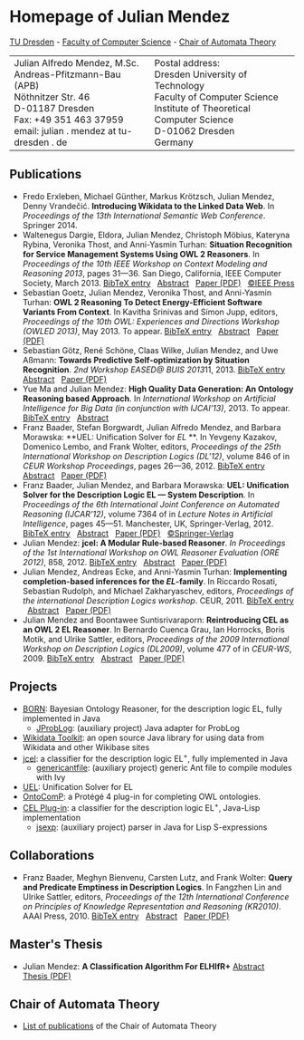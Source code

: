 # Homepage of Julian Mendez

[TU Dresden](http://www.tu-dresden.de) -
[Faculty of Computer Science](http://www.inf.tu-dresden.de) -
[Chair of Automata Theory](http://lat.inf.tu-dresden.de/index-en.html)

<table boder="0">
<tr>
  <td>Julian Alfredo Mendez, M.Sc.<br />
  Andreas-Pfitzmann-Bau (APB)<br />
  N&ouml;thnitzer Str. 46<br />
  D-01187 Dresden<br />
  Fax: +49 351 463 37959<br />
  email: julian . mendez at tu-dresden . de
  </td>
  <td>Postal address:<br />
  Dresden University of Technology<br />
  Faculty of Computer Science<br />
  Institute of Theoretical Computer Science<br />
  D-01062 Dresden<br />
  Germany</td>
</tr>
</table>


## Publications

* <a id="ErxGu14" /> Fredo Erxleben, Michael G&uuml;nther, Markus Kr&ouml;tzsch, Julian Mendez, Denny Vrande&#x010D;i&#x0107;. **Introducing Wikidata to the Linked Data Web**. In *Proceedings of the 13th International Semantic Web Conference*. Springer 2014.
* <a id="DelMe13" /> Waltenegus Dargie, Eldora, Julian Mendez, Christoph M&ouml;bius, Kateryna Rybina, Veronika Thost, and Anni-Yasmin Turhan: **Situation Recognition for Service Management Systems Using OWL 2 Reasoners**. In *Proceedings of the 10th IEEE Workshop on Context Modeling and Reasoning 2013*, pages 31&mdash;36. San Diego, California, IEEE Computer Society, March 2013.
 [BibTeX entry](http://lat.inf.tu-dresden.de/research/papers-bib.html#DelMe13) &nbsp;
 [Abstract](http://lat.inf.tu-dresden.de/research/papers-abs.html#DelMe13) &nbsp;
 [Paper (PDF)](http://lat.inf.tu-dresden.de/research/papers/2013/DElMe-CoMoRea-13.pdf) &nbsp;
 [&copy;IEEE Press](http://ieeexplore.ieee.org/Xplore/guesthome.jsp)
* <a id="GoMeT13" /> Sebastian Goetz, Julian Mendez, Veronika Thost, and Anni-Yasmin Turhan: **OWL 2 Reasoning To Detect Energy-Efficient Software Variants From Context**. In Kavitha Srinivas and Simon Jupp, editors, *Proceedings of the 10th OWL: Experiences and Directions Workshop (OWLED 2013)*, May 2013. To appear.
 [BibTeX entry](http://lat.inf.tu-dresden.de/research/papers-bib.html#GoMeT13) &nbsp;
 [Abstract](http://lat.inf.tu-dresden.de/research/papers-abs.html#GoMeT13) &nbsp;
 [Paper (PDF)](http://lat.inf.tu-dresden.de/research/papers/2013/GoMeT-OWLED-13.pdf)
* <a id="GoScWiMeAs13" /> Sebastian G&ouml;tz, Ren&eacute; Sch&ouml;ne, Claas Wilke, Julian Mendez, and Uwe A&szlig;mann: **Towards Predictive Self-optimization by Situation Recognition**. *2nd Workshop EASED@ BUIS 2013*11, 2013.
 [BibTeX entry](http://lat.inf.tu-dresden.de/research/papers-bib.html#GoScWiMeAs13) &nbsp;
 [Abstract](http://lat.inf.tu-dresden.de/research/papers-abs.html#GoScWiMeAs13) &nbsp;
 [Paper (PDF)](http://lat.inf.tu-dresden.de/research/papers/2013/GoScWiMeAs13.pdf)
* <a id="MaMe-AIBD13" /> Yue Ma and Julian Mendez: **High Quality Data Generation: An Ontology Reasoning based Approach**. In *International Workshop on Artificial Intelligence for Big Data (in conjunction with IJCAI'13)*, 2013. To appear.
 [BibTeX entry](http://lat.inf.tu-dresden.de/research/papers-bib.html#MaMe-AIBD13) &nbsp;
 [Abstract](http://lat.inf.tu-dresden.de/research/papers-abs.html#MaMe-AIBD13)
* <a id="BBMM-DL-12" /> Franz Baader, Stefan Borgwardt, Julian Alfredo Mendez, and Barbara Morawska: **UEL: Unification Solver for *EL* **. In Yevgeny Kazakov, Domenico Lembo, and Frank Wolter, editors, *Proceedings of the 25th International Workshop on Description Logics (DL'12)*, volume 846 of in *CEUR Workshop Proceedings*, pages 26&mdash;36, 2012.
 [BibTeX entry](http://lat.inf.tu-dresden.de/research/papers-bib.html#BBMM-DL-12) &nbsp;
 [Abstract](http://lat.inf.tu-dresden.de/research/papers-abs.html#BBMM-DL-12) &nbsp;
 [Paper (PDF)](http://lat.inf.tu-dresden.de/research/papers/2012/BBMM-DL-12.pdf)
* <a id="BaMM-IJCAR-12" /> Franz Baader, Julian Mendez, and Barbara Morawska: **UEL: Unification Solver for the Description Logic EL &mdash; System Description**. In *Proceedings of the 6th International Joint Conference on Automated Reasoning (IJCAR'12)*, volume 7364 of in *Lecture Notes in Artificial Intelligence*, pages 45&mdash;51. Manchester, UK, Springer-Verlag, 2012.
 [BibTeX entry](http://lat.inf.tu-dresden.de/research/papers-bib.html#BaMM-IJCAR-12) &nbsp;
 [Abstract](http://lat.inf.tu-dresden.de/research/papers-abs.html#BaMM-IJCAR-12) &nbsp;
 [Paper (PDF)](http://lat.inf.tu-dresden.de/research/papers/2012/BaMM-IJCAR-12.pdf) &nbsp;
 [&copy;Springer-Verlag](http://www.springer.de/comp/lncs/index.html)
* <a id="Me-ORE12" /> Julian Mendez: **jcel: A Modular Rule-based Reasoner**. *In Proceedings of the 1st International Workshop on OWL Reasoner Evaluation (ORE 2012)*, 858, 2012.
 [BibTeX entry](http://lat.inf.tu-dresden.de/research/papers-bib.html#Me-ORE12) &nbsp;
 [Abstract](http://lat.inf.tu-dresden.de/research/papers-abs.html#Me-ORE12) &nbsp;
 [Paper (PDF)](http://lat.inf.tu-dresden.de/research/papers/2012/Me-ORE12.pdf)
* <a id="MeEcTu-DL11" /> Julian Mendez, Andreas Ecke, and Anni-Yasmin Turhan: **Implementing completion-based inferences for the *EL*-family**. In Riccardo Rosati, Sebastian Rudolph, and Michael Zakharyaschev, editors, *Proceedings of the international Description Logics workshop*. CEUR, 2011.
 [BibTeX entry](http://lat.inf.tu-dresden.de/research/papers-bib.html#MeEcTu-DL11) &nbsp;
 [Abstract](http://lat.inf.tu-dresden.de/research/papers-abs.html#MeEcTu-DL11) &nbsp;
 [Paper (PDF)](http://lat.inf.tu-dresden.de/research/papers/2011/MeEcTu-DL.pdf)
* <a id="MeSu-DL09" /> Julian Mendez and Boontawee Suntisrivaraporn: **Reintroducing CEL as an OWL 2 EL Reasoner**. In Bernardo Cuenca Grau, Ian Horrocks, Boris Motik, and Ulrike Sattler, editors, *Proceedings of the 2009 International Workshop on Description Logics (DL2009)*, volume 477 of in *CEUR-WS*, 2009.
 [BibTeX entry](http://lat.inf.tu-dresden.de/research/papers-bib.html#MeSu-DL09) &nbsp;
 [Abstract](http://lat.inf.tu-dresden.de/research/papers-abs.html#MeSu-DL09) &nbsp;
 [Paper (PDF)](http://lat.inf.tu-dresden.de/research/papers/2009/MeSu-DL09.pdf)


## Projects

* [BORN](http://julianmendez.github.io/born): Bayesian Ontology Reasoner, for the description logic EL, fully implemented in Java
  * [JProbLog](https://julianmendez.github.io/jproblog): (auxiliary project) Java adapter for ProbLog
* [Wikidata Toolkit](https://github.com/Wikidata/Wikidata-Toolkit): an open source Java library for using data from Wikidata and other Wikibase sites 
* [jcel](http://julianmendez.github.io/jcel): a classifier for the description logic EL<sup>+</sup>, fully implemented in Java
  * [genericantfile](http://julianmendez.github.io/genericantfile): (auxiliary project) generic Ant file to compile modules with Ivy
* [UEL](http://julianmendez.github.io/uel): Unification Solver for EL
* [OntoComP](http://julianmendez.github.io/ontocomp): a Prot&eacute;g&eacute; 4 plug-in for completing OWL ontologies.
* [CEL Plug-in](https://lat.inf.tu-dresden.de/systems/cel/): a classifier for the description logic EL<sup>+</sup>, Java-Lisp implementation
  * [jsexp](http://julianmendez.github.io/jsexp): (auxiliary project) parser in Java for Lisp S-expressions


## Collaborations

* <a id="BaaderBLW10" /> Franz Baader, Meghyn Bienvenu, Carsten Lutz, and Frank Wolter: **Query and Predicate Emptiness in Description Logics**. In Fangzhen Lin and Ulrike Sattler, editors, *Proceedings of the 12th International Conference on Principles of Knowledge Representation and Reasoning (KR2010)*. AAAI Press, 2010.
 [BibTeX entry](http://lat.inf.tu-dresden.de/research/papers-bib.html#BaaderBLW10) &nbsp;
 [Abstract](http://lat.inf.tu-dresden.de/research/papers-abs.html#BaaderBLW10) &nbsp;
 [Paper (PDF)](http://lat.inf.tu-dresden.de/research/papers/2010/BaaderBLW10.pdf)


## Master's Thesis

* <a id="Men-Mas-11" /> Julian Mendez: **A Classification Algorithm For ELHIfR+**
 [Abstract](http://lat.inf.tu-dresden.de/research/mas/#Men-Mas-11) &nbsp;
 [Thesis (PDF)](http://lat.inf.tu-dresden.de/research/mas/Men-Mas-11.pdf)


## Chair of Automata Theory

* [List of publications](http://lat.inf.tu-dresden.de/research/papers.html) of the Chair of Automata Theory


